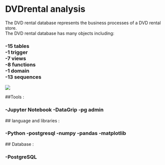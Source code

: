 # DVDrental analysis

The DVD rental database represents the business processes of a DVD rental store.<br/>
The DVD rental database has many objects including:

  <h3>-15 tables<br/>
  -1 trigger<br/>
  -7 views<br/>
  -8 functions<br/>
  -1 domain<br/>
  -13 sequences<br/></h3>

![](images/screenshot.png)

##Tools :
<h3>
  -Jupyter Notebook
  -DataGrip
  -pg admin
  </h3>
## language and libraries :
<h3>
  -Python
  -postgresql
  -numpy
  -pandas
  -matplotlib
</h3>
## Database :
  <h3>-PostgreSQL</h3>
